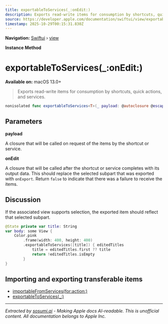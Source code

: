 ```yaml
---
title: exportableToServices(_:onEdit:)
description: Exports read-write items for consumption by shortcuts, quick actions, and services.
source: https://developer.apple.com/documentation/swiftui/view/exportabletoservices(_:onedit:)
timestamp: 2025-10-29T00:15:31.830Z
---
```


**Navigation:** [Swiftui](/documentation/swiftui) › [view](/documentation/swiftui/view)

**Instance Method**

# exportableToServices(_:onEdit:)

**Available on:** macOS 13.0+

> Exports read-write items for consumption by shortcuts, quick actions, and services.

```swift
nonisolated func exportableToServices<T>(_ payload: @autoclosure @escaping () -> [T], onEdit: @escaping ([T]) -> Bool) -> some View where T : Transferable
```

## Parameters

**payload**

A closure that will be called on request of the items by the shortcut or service.



**onEdit**

A closure that will be called after the shortcut or service completes with its output data. This should replace the selected subpart that was exported with `onExport`. Return `false` to indicate that there was a failure to receive the items.



## Discussion

If the associated view supports selection, the exported item should reflect that selected subpart.

```swift
@State private var title: String
var body: some View {
    Color.pink
        .frame(width: 400, height: 400)
        .exportableToServices([title]) { editedTitles
            title = editedTitles.first ?? title
            return !editedTitles.isEmpty
        }
}
```

## Importing and exporting transferable items

- [importableFromServices(for:action:)](/documentation/swiftui/view/importablefromservices(for:action:))
- [exportableToServices(_:)](/documentation/swiftui/view/exportabletoservices(_:))

---

*Extracted by [sosumi.ai](https://sosumi.ai) - Making Apple docs AI-readable.*
*This is unofficial content. All documentation belongs to Apple Inc.*
